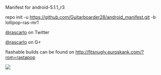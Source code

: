 Manifest for android-5.1.1_r3

repo init -u https://github.com/Guitarboarder28/android_manifest.git -b lollipop-ras-mr1

[@rascarlo](https://twitter.com/rascarlo) on Twitter

[@rascarlo](https://plus.google.com/+CarloDiNuccio/) on G+

flashable builds can be found on http://fitsnugly.euroskank.com/?rom=rastapop

<img src="https://raw.github.com/rascarlo/android_manifest/lollipop-ras-mr1/LionOfJudah.png">
